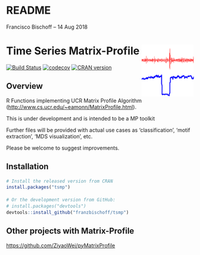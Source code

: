 README
================
Francisco Bischoff
– 14 Aug 2018

# Time Series Matrix-Profile <img src="man/figures/logo.png" align="right" />

[![Build
Status](https://travis-ci.com/franzbischoff/tsmp.svg?branch=master)](https://travis-ci.com/franzbischoff/tsmp)
[![codecov](https://codecov.io/gh/franzbischoff/tsmp/branch/master/graph/badge.svg)](https://codecov.io/gh/franzbischoff/tsmp)
[![CRAN
version](http://www.r-pkg.org/badges/version/tsmp)](https://cran.r-project.org/package=tsmp)

## Overview

R Functions implementing UCR Matrix Profile Algorithm
(<http://www.cs.ucr.edu/~eamonn/MatrixProfile.html>).

This is under development and is intended to be a MP toolkit

Further files will be provided with actual use cases as
‘classification’, ‘motif extraction’, ‘MDS visualization’, etc.

Please be welcome to suggest improvements.

## Installation

``` r
# Install the released version from CRAN
install.packages("tsmp")

# Or the development version from GitHub:
# install.packages("devtools")
devtools::install_github("franzbischoff/tsmp")
```

## Other projects with Matrix-Profile

<https://github.com/ZiyaoWei/pyMatrixProfile>
